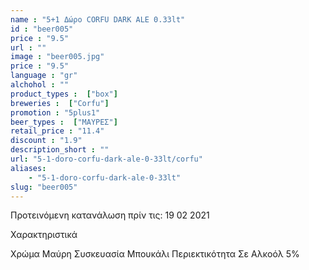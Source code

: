 ```yaml
---
name : "5+1 Δώρο CORFU DARK ALE 0.33lt"
id : "beer005"
price : "9.5"
url : ""
image : "beer005.jpg"
price : "9.5"
language : "gr"
alchohol : ""
product_types :  ["box"]
breweries :  ["Corfu"]
promotion : "5plus1"
beer_types :  ["ΜΑΥΡΕΣ"]
retail_price : "11.4"
discount : "1.9"
description_short : ""
url: "5-1-doro-corfu-dark-ale-0-33lt/corfu"
aliases: 
    - "5-1-doro-corfu-dark-ale-0-33lt"
slug: "beer005"
---
```


Προτεινόμενη κατανάλωση πρίν τις: 19 02 2021

Χαρακτηριστικά

Χρώμα
Μαύρη
Συσκευασία
Μπουκάλι
Περιεκτικότητα Σε Αλκοόλ
5%